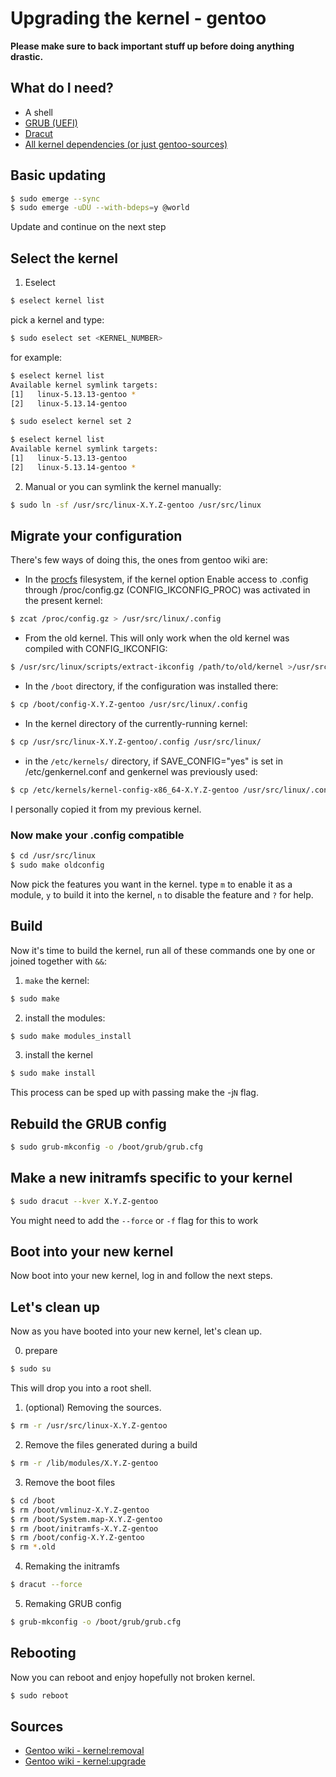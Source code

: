 # Upgrading the kernel - gentoo
**Please make sure to back important stuff up before doing anything drastic.**

## What do I need?
- A shell
- [GRUB (UEFI)](https://wiki.gentoo.org/wiki/Grub)
- [Dracut](https://wiki.gentoo.org/wiki/Dracut)
- [All kernel dependencies (or just gentoo-sources)](https://wiki.gentoo.org/wiki/Kernel)


## Basic updating
```bash
$ sudo emerge --sync
$ sudo emerge -uDU --with-bdeps=y @world
```
Update and continue on the next step


## Select the kernel

1. Eselect
```bash
$ eselect kernel list
```

pick a kernel and type:
```bash
$ sudo eselect set <KERNEL_NUMBER>
```

for example:
```bash
$ eselect kernel list
Available kernel symlink targets:
[1]   linux-5.13.13-gentoo *
[2]   linux-5.13.14-gentoo

$ sudo eselect kernel set 2

$ eselect kernel list
Available kernel symlink targets:
[1]   linux-5.13.13-gentoo
[2]   linux-5.13.14-gentoo *
```

2. Manual
or you can symlink the kernel manually:
```bash
$ sudo ln -sf /usr/src/linux-X.Y.Z-gentoo /usr/src/linux
```


## Migrate your configuration
There's few ways of doing this, the ones from gentoo wiki are:
- In the [procfs](https://wiki.gentoo.org/wiki/Procfs) filesystem, if the kernel option Enable access to .config through /proc/config.gz (CONFIG_IKCONFIG_PROC) was activated in the present kernel:
```bash
$ zcat /proc/config.gz > /usr/src/linux/.config
```

- From the old kernel. This will only work when the old kernel was compiled with CONFIG_IKCONFIG:
```bash
$ /usr/src/linux/scripts/extract-ikconfig /path/to/old/kernel >/usr/src/linux/.config
```

- In the `/boot` directory, if the configuration was installed there:
```bash
$ cp /boot/config-X.Y.Z-gentoo /usr/src/linux/.config
```

- In the kernel directory of the currently-running kernel:
```bash
$ cp /usr/src/linux-X.Y.Z-gentoo/.config /usr/src/linux/
```

- in the `/etc/kernels/` directory, if SAVE_CONFIG="yes" is set in /etc/genkernel.conf and genkernel was previously used:
```bash
$ cp /etc/kernels/kernel-config-x86_64-X.Y.Z-gentoo /usr/src/linux/.config
```

I personally copied it from my previous kernel.

### Now make your .config compatible
```bash
$ cd /usr/src/linux
$ sudo make oldconfig
```

Now pick the features you want in the kernel.
type `m` to enable it as a module, `y` to build it into the kernel, `n` to disable the feature and `?` for help.


## Build
Now it's time to build the kernel, run all of these commands one by one or joined together with `&&`:

1. `make` the kernel:
```bash
$ sudo make
```

2. install the modules:
```bash
$ sudo make modules_install
```

3. install the kernel
```bash
$ sudo make install
```

This process can be sped up with passing make the -j`N` flag.


## Rebuild the GRUB config
```bash
$ sudo grub-mkconfig -o /boot/grub/grub.cfg
```


## Make a new initramfs specific to your kernel
```bash
$ sudo dracut --kver X.Y.Z-gentoo
```
You might need to add the `--force` or `-f` flag for this to work


## Boot into your new kernel
Now boot into your new kernel, log in and follow the next steps.


## Let's clean up
Now as you have booted into your new kernel, let's clean up.

0. prepare
```bash
$ sudo su
```
This will drop you into a root shell.


1. (optional) Removing the sources.
```bash
$ rm -r /usr/src/linux-X.Y.Z-gentoo
```

2. Remove the files generated during a build
```bash
$ rm -r /lib/modules/X.Y.Z-gentoo
```

3. Remove the boot files
```bash
$ cd /boot
$ rm /boot/vmlinuz-X.Y.Z-gentoo
$ rm /boot/System.map-X.Y.Z-gentoo
$ rm /boot/initramfs-X.Y.Z-gentoo
$ rm /boot/config-X.Y.Z-gentoo
$ rm *.old
```

4. Remaking the initramfs
```bash
$ dracut --force
```

5. Remaking GRUB config
```bash
$ grub-mkconfig -o /boot/grub/grub.cfg
```


## Rebooting
Now you can reboot and enjoy hopefully not broken kernel.
```bash
$ sudo reboot
```


## Sources
- [Gentoo wiki - kernel:removal](https://wiki.gentoo.org/wiki/Kernel/Removal)
- [Gentoo wiki - kernel:upgrade](https://wiki.gentoo.org/wiki/Kernel/Upgrade)

